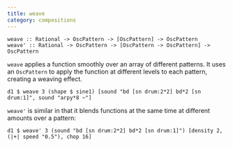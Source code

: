 ```yaml
---
title: weave
category: compositions
---
```


~~~~{haskell}
weave :: Rational -> OscPattern -> [OscPattern] -> OscPattern
weave' :: Rational -> OscPattern -> [OscPattern -> OscPattern] -> OscPattern
~~~~

`weave` applies a function smoothly over an array of different patterns. It uses an `OscPattern` to
apply the function at different levels to each pattern, creating a weaving effect.

~~~~{haskell}
d1 $ weave 3 (shape $ sine1) [sound "bd [sn drum:2*2] bd*2 [sn drum:1]", sound "arpy*8 ~"] 
~~~~

`weave'` is similar in that it blends functions at the same time at different amounts over a pattern:

~~~~{haskell}
d1 $ weave' 3 (sound "bd [sn drum:2*2] bd*2 [sn drum:1]") [density 2, (|+| speed "0.5"), chop 16]
~~~~
